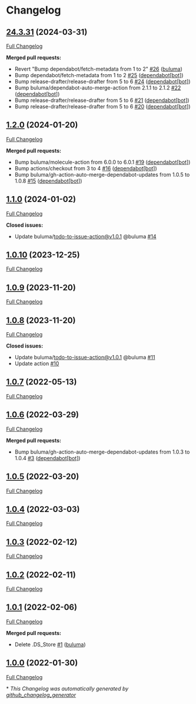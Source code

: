 # Changelog

## [24.3.31](https://github.com/buluma/ansible-role-upgrade/tree/24.3.31) (2024-03-31)

[Full Changelog](https://github.com/buluma/ansible-role-upgrade/compare/1.2.0...24.3.31)

**Merged pull requests:**

- Revert "Bump dependabot/fetch-metadata from 1 to 2" [\#26](https://github.com/buluma/ansible-role-upgrade/pull/26) ([buluma](https://github.com/buluma))
- Bump dependabot/fetch-metadata from 1 to 2 [\#25](https://github.com/buluma/ansible-role-upgrade/pull/25) ([dependabot[bot]](https://github.com/apps/dependabot))
- Bump release-drafter/release-drafter from 5 to 6 [\#24](https://github.com/buluma/ansible-role-upgrade/pull/24) ([dependabot[bot]](https://github.com/apps/dependabot))
- Bump buluma/dependabot-auto-merge-action from 2.1.1 to 2.1.2 [\#22](https://github.com/buluma/ansible-role-upgrade/pull/22) ([dependabot[bot]](https://github.com/apps/dependabot))
- Bump release-drafter/release-drafter from 5 to 6 [\#21](https://github.com/buluma/ansible-role-upgrade/pull/21) ([dependabot[bot]](https://github.com/apps/dependabot))
- Bump release-drafter/release-drafter from 5 to 6 [\#20](https://github.com/buluma/ansible-role-upgrade/pull/20) ([dependabot[bot]](https://github.com/apps/dependabot))

## [1.2.0](https://github.com/buluma/ansible-role-upgrade/tree/1.2.0) (2024-01-20)

[Full Changelog](https://github.com/buluma/ansible-role-upgrade/compare/1.1.0...1.2.0)

**Merged pull requests:**

- Bump buluma/molecule-action from 6.0.0 to 6.0.1 [\#19](https://github.com/buluma/ansible-role-upgrade/pull/19) ([dependabot[bot]](https://github.com/apps/dependabot))
- Bump actions/checkout from 3 to 4 [\#16](https://github.com/buluma/ansible-role-upgrade/pull/16) ([dependabot[bot]](https://github.com/apps/dependabot))
- Bump buluma/gh-action-auto-merge-dependabot-updates from 1.0.5 to 1.0.8 [\#15](https://github.com/buluma/ansible-role-upgrade/pull/15) ([dependabot[bot]](https://github.com/apps/dependabot))

## [1.1.0](https://github.com/buluma/ansible-role-upgrade/tree/1.1.0) (2024-01-02)

[Full Changelog](https://github.com/buluma/ansible-role-upgrade/compare/1.0.10...1.1.0)

**Closed issues:**

- Update buluma/todo-to-issue-action@v1.0.1 @buluma [\#14](https://github.com/buluma/ansible-role-upgrade/issues/14)

## [1.0.10](https://github.com/buluma/ansible-role-upgrade/tree/1.0.10) (2023-12-25)

[Full Changelog](https://github.com/buluma/ansible-role-upgrade/compare/1.0.9...1.0.10)

## [1.0.9](https://github.com/buluma/ansible-role-upgrade/tree/1.0.9) (2023-11-20)

[Full Changelog](https://github.com/buluma/ansible-role-upgrade/compare/1.0.8...1.0.9)

## [1.0.8](https://github.com/buluma/ansible-role-upgrade/tree/1.0.8) (2023-11-20)

[Full Changelog](https://github.com/buluma/ansible-role-upgrade/compare/1.0.7...1.0.8)

**Closed issues:**

- Update buluma/todo-to-issue-action@v1.0.1 @buluma [\#11](https://github.com/buluma/ansible-role-upgrade/issues/11)
- Update action [\#10](https://github.com/buluma/ansible-role-upgrade/issues/10)

## [1.0.7](https://github.com/buluma/ansible-role-upgrade/tree/1.0.7) (2022-05-13)

[Full Changelog](https://github.com/buluma/ansible-role-upgrade/compare/1.0.6...1.0.7)

## [1.0.6](https://github.com/buluma/ansible-role-upgrade/tree/1.0.6) (2022-03-29)

[Full Changelog](https://github.com/buluma/ansible-role-upgrade/compare/1.0.5...1.0.6)

**Merged pull requests:**

- Bump buluma/gh-action-auto-merge-dependabot-updates from 1.0.3 to 1.0.4 [\#3](https://github.com/buluma/ansible-role-upgrade/pull/3) ([dependabot[bot]](https://github.com/apps/dependabot))

## [1.0.5](https://github.com/buluma/ansible-role-upgrade/tree/1.0.5) (2022-03-20)

[Full Changelog](https://github.com/buluma/ansible-role-upgrade/compare/1.0.4...1.0.5)

## [1.0.4](https://github.com/buluma/ansible-role-upgrade/tree/1.0.4) (2022-03-03)

[Full Changelog](https://github.com/buluma/ansible-role-upgrade/compare/1.0.3...1.0.4)

## [1.0.3](https://github.com/buluma/ansible-role-upgrade/tree/1.0.3) (2022-02-12)

[Full Changelog](https://github.com/buluma/ansible-role-upgrade/compare/1.0.2...1.0.3)

## [1.0.2](https://github.com/buluma/ansible-role-upgrade/tree/1.0.2) (2022-02-11)

[Full Changelog](https://github.com/buluma/ansible-role-upgrade/compare/1.0.1...1.0.2)

## [1.0.1](https://github.com/buluma/ansible-role-upgrade/tree/1.0.1) (2022-02-06)

[Full Changelog](https://github.com/buluma/ansible-role-upgrade/compare/1.0.0...1.0.1)

**Merged pull requests:**

- Delete .DS\_Store [\#1](https://github.com/buluma/ansible-role-upgrade/pull/1) ([buluma](https://github.com/buluma))

## [1.0.0](https://github.com/buluma/ansible-role-upgrade/tree/1.0.0) (2022-01-30)

[Full Changelog](https://github.com/buluma/ansible-role-upgrade/compare/97980508bc59395aa16506f8592a23b431df2a4d...1.0.0)



\* *This Changelog was automatically generated by [github_changelog_generator](https://github.com/github-changelog-generator/github-changelog-generator)*
